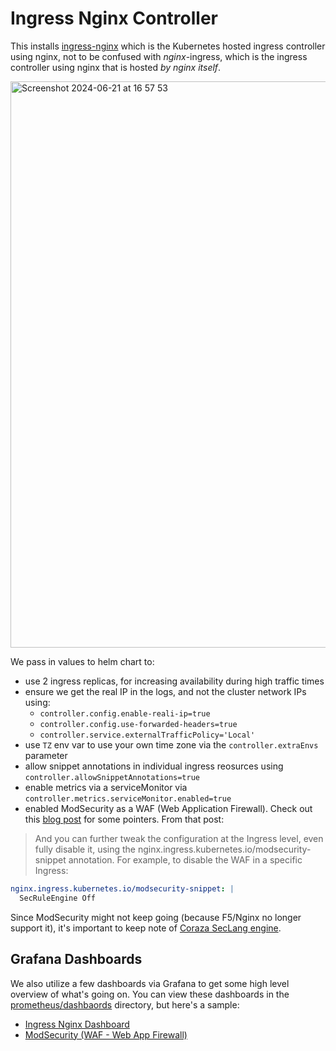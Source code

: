 # Ingress Nginx Controller
This installs [ingress-nginx](https://github.com/kubernetes/ingress-nginx) which is the Kubernetes hosted ingress controller using nginx, not to be confused with _nginx_-ingress, which is the ingress controller using nginx that is hosted _by nginx itself_.

<img width="906" alt="Screenshot 2024-06-21 at 16 57 53" src="https://github.com/small-hack/argocd-apps/assets/2389292/52d2cc0b-1dd5-4859-8b7e-a44a4da076fe">

We pass in values to helm chart to:

- use 2 ingress replicas, for increasing availability during high traffic times
- ensure we get the real IP in the logs, and not the cluster network IPs using:
  - `controller.config.enable-reali-ip=true`
  - `controller.config.use-forwarded-headers=true`
  - `controller.service.externalTrafficPolicy='Local'`
- use `TZ` env var to use your own time zone via the `controller.extraEnvs` parameter
- allow snippet annotations in individual ingress reosurces using `controller.allowSnippetAnnotations=true`
- enable metrics via a serviceMonitor via `controller.metrics.serviceMonitor.enabled=true`
- enabled ModSecurity as a WAF (Web Application Firewall). Check out this [blog post](https://systemweakness.com/nginx-ingress-waf-with-modsecurity-from-zero-to-hero-fa284cb6f54a) for some pointers. From that post:

> And you can further tweak the configuration at the Ingress level, even fully disable it, using the nginx.ingress.kubernetes.io/modsecurity-snippet annotation. For example, to disable the WAF in a specific Ingress:

```yaml
nginx.ingress.kubernetes.io/modsecurity-snippet: |
  SecRuleEngine Off
```

Since ModSecurity might not keep going (because F5/Nginx no longer support it), it's important to keep note of [Coraza SecLang engine](https://owasp.org/blog/2021/12/22/announcing-coraza).

## Grafana Dashboards

We also utilize a few dashboards via Grafana to get some high level overview of what's going on. You can view these dashboards in the [prometheus/dashbaords](../prometheus/dashboards) directory, but here's a sample:

- [Ingress Nginx Dashboard](../prometheus/dashboards/ingress-nginx-dashboard-configmap.yaml)
- [ModSecurity (WAF - Web App Firewall)](../prometheus/dashboards/modsecurity-dashboard-configmap.yaml)
